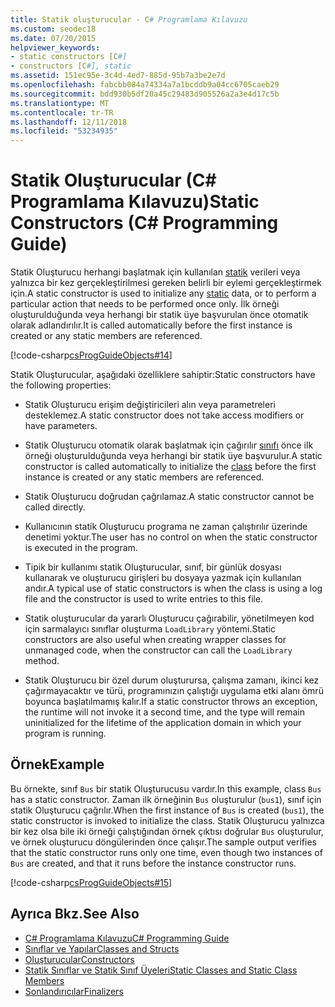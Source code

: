 ```yaml
---
title: Statik oluşturucular - C# Programlama Kılavuzu
ms.custom: seodec18
ms.date: 07/20/2015
helpviewer_keywords:
- static constructors [C#]
- constructors [C#], static
ms.assetid: 151ec95e-3c4d-4ed7-885d-95b7a3be2e7d
ms.openlocfilehash: fabcbb084a74334a7a1bcddb9a04cc6705caeb29
ms.sourcegitcommit: bdd930b5df20a45c29483d905526a2a3e4d17c5b
ms.translationtype: MT
ms.contentlocale: tr-TR
ms.lasthandoff: 12/11/2018
ms.locfileid: "53234935"
---
```

# <a name="static-constructors-c-programming-guide"></a><span data-ttu-id="db7e0-102">Statik Oluşturucular (C# Programlama Kılavuzu)</span><span class="sxs-lookup"><span data-stu-id="db7e0-102">Static Constructors (C# Programming Guide)</span></span>
<span data-ttu-id="db7e0-103">Statik Oluşturucu herhangi başlatmak için kullanılan [statik](../../../csharp/language-reference/keywords/static.md) verileri veya yalnızca bir kez gerçekleştirilmesi gereken belirli bir eylemi gerçekleştirmek için.</span><span class="sxs-lookup"><span data-stu-id="db7e0-103">A static constructor is used to initialize any [static](../../../csharp/language-reference/keywords/static.md) data, or to perform a particular action that needs to be performed once only.</span></span> <span data-ttu-id="db7e0-104">İlk örneği oluşturulduğunda veya herhangi bir statik üye başvurulan önce otomatik olarak adlandırılır.</span><span class="sxs-lookup"><span data-stu-id="db7e0-104">It is called automatically before the first instance is created or any static members are referenced.</span></span>  
  
 [!code-csharp[csProgGuideObjects#14](../../../csharp/programming-guide/classes-and-structs/codesnippet/CSharp/static-constructors_1.cs)]  
  
 <span data-ttu-id="db7e0-105">Statik Oluşturucular, aşağıdaki özelliklere sahiptir:</span><span class="sxs-lookup"><span data-stu-id="db7e0-105">Static constructors have the following properties:</span></span>  
  
-   <span data-ttu-id="db7e0-106">Statik Oluşturucu erişim değiştiricileri alın veya parametreleri desteklemez.</span><span class="sxs-lookup"><span data-stu-id="db7e0-106">A static constructor does not take access modifiers or have parameters.</span></span>  
  
-   <span data-ttu-id="db7e0-107">Statik Oluşturucu otomatik olarak başlatmak için çağırılır [sınıfı](../../../csharp/language-reference/keywords/class.md) önce ilk örneği oluşturulduğunda veya herhangi bir statik üye başvurulur.</span><span class="sxs-lookup"><span data-stu-id="db7e0-107">A static constructor is called automatically to initialize the [class](../../../csharp/language-reference/keywords/class.md) before the first instance is created or any static members are referenced.</span></span>  
  
-   <span data-ttu-id="db7e0-108">Statik Oluşturucu doğrudan çağrılamaz.</span><span class="sxs-lookup"><span data-stu-id="db7e0-108">A static constructor cannot be called directly.</span></span>  
  
-   <span data-ttu-id="db7e0-109">Kullanıcının statik Oluşturucu programa ne zaman çalıştırılır üzerinde denetimi yoktur.</span><span class="sxs-lookup"><span data-stu-id="db7e0-109">The user has no control on when the static constructor is executed in the program.</span></span>  
  
-   <span data-ttu-id="db7e0-110">Tipik bir kullanımı statik Oluşturucular, sınıf, bir günlük dosyası kullanarak ve oluşturucu girişleri bu dosyaya yazmak için kullanılan andır.</span><span class="sxs-lookup"><span data-stu-id="db7e0-110">A typical use of static constructors is when the class is using a log file and the constructor is used to write entries to this file.</span></span>  
  
-   <span data-ttu-id="db7e0-111">Statik oluşturucular da yararlı Oluşturucu çağırabilir, yönetilmeyen kod için sarmalayıcı sınıflar oluşturma `LoadLibrary` yöntemi.</span><span class="sxs-lookup"><span data-stu-id="db7e0-111">Static constructors are also useful when creating wrapper classes for unmanaged code, when the constructor can call the `LoadLibrary` method.</span></span>  
  
-   <span data-ttu-id="db7e0-112">Statik Oluşturucu bir özel durum oluşturursa, çalışma zamanı, ikinci kez çağırmayacaktır ve türü, programınızın çalıştığı uygulama etki alanı ömrü boyunca başlatılmamış kalır.</span><span class="sxs-lookup"><span data-stu-id="db7e0-112">If a static constructor throws an exception, the runtime will not invoke it a second time, and the type will remain uninitialized for the lifetime of the application domain in which your program is running.</span></span>  
  
## <a name="example"></a><span data-ttu-id="db7e0-113">Örnek</span><span class="sxs-lookup"><span data-stu-id="db7e0-113">Example</span></span>  
 <span data-ttu-id="db7e0-114">Bu örnekte, sınıf `Bus` bir statik Oluşturucusu vardır.</span><span class="sxs-lookup"><span data-stu-id="db7e0-114">In this example, class `Bus` has a static constructor.</span></span> <span data-ttu-id="db7e0-115">Zaman ilk örneğinin `Bus` oluşturulur (`bus1`), sınıf için statik Oluşturucu çağrılır.</span><span class="sxs-lookup"><span data-stu-id="db7e0-115">When the first instance of `Bus` is created (`bus1`), the static constructor is invoked to initialize the class.</span></span> <span data-ttu-id="db7e0-116">Statik Oluşturucu yalnızca bir kez olsa bile iki örneği çalıştığından örnek çıktısı doğrular `Bus` oluşturulur, ve örnek oluşturucu döngülerinden önce çalışır.</span><span class="sxs-lookup"><span data-stu-id="db7e0-116">The sample output verifies that the static constructor runs only one time, even though two instances of `Bus` are created, and that it runs before the instance constructor runs.</span></span>  
  
 [!code-csharp[csProgGuideObjects#15](../../../csharp/programming-guide/classes-and-structs/codesnippet/CSharp/static-constructors_2.cs)]  
  
## <a name="see-also"></a><span data-ttu-id="db7e0-117">Ayrıca Bkz.</span><span class="sxs-lookup"><span data-stu-id="db7e0-117">See Also</span></span>

- [<span data-ttu-id="db7e0-118">C# Programlama Kılavuzu</span><span class="sxs-lookup"><span data-stu-id="db7e0-118">C# Programming Guide</span></span>](../../../csharp/programming-guide/index.md)  
- [<span data-ttu-id="db7e0-119">Sınıflar ve Yapılar</span><span class="sxs-lookup"><span data-stu-id="db7e0-119">Classes and Structs</span></span>](../../../csharp/programming-guide/classes-and-structs/index.md)  
- [<span data-ttu-id="db7e0-120">Oluşturucular</span><span class="sxs-lookup"><span data-stu-id="db7e0-120">Constructors</span></span>](../../../csharp/programming-guide/classes-and-structs/constructors.md)  
- [<span data-ttu-id="db7e0-121">Statik Sınıflar ve Statik Sınıf Üyeleri</span><span class="sxs-lookup"><span data-stu-id="db7e0-121">Static Classes and Static Class Members</span></span>](../../../csharp/programming-guide/classes-and-structs/static-classes-and-static-class-members.md)  
- [<span data-ttu-id="db7e0-122">Sonlandırıcılar</span><span class="sxs-lookup"><span data-stu-id="db7e0-122">Finalizers</span></span>](../../../csharp/programming-guide/classes-and-structs/destructors.md)
